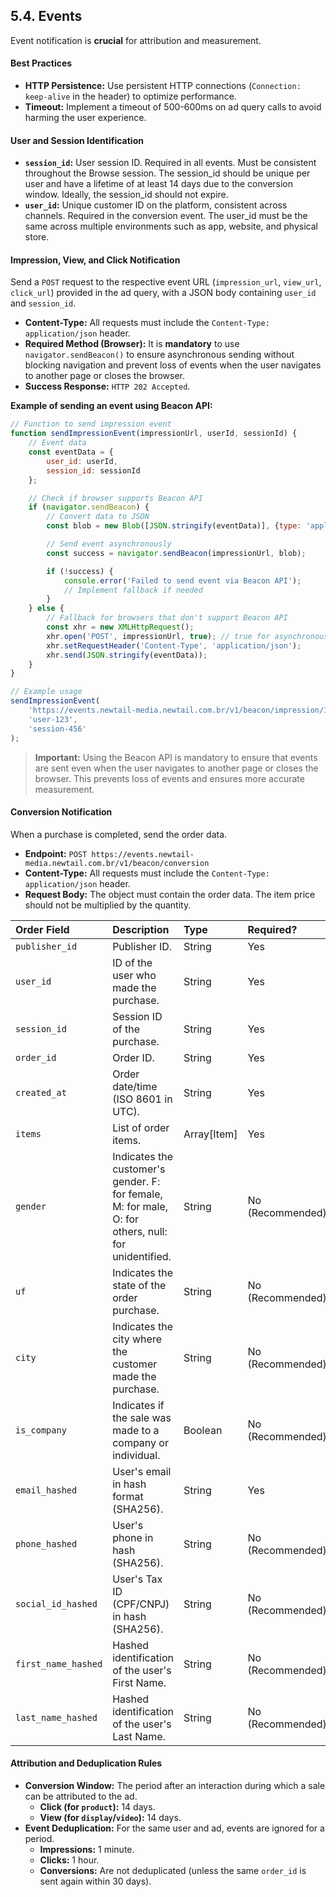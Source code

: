 ## 5.4. Events

Event notification is **crucial** for attribution and measurement.

#### Best Practices

* **HTTP Persistence:** Use persistent HTTP connections (`Connection: keep-alive` in the header) to optimize performance.
* **Timeout:** Implement a timeout of 500-600ms on ad query calls to avoid harming the user experience.

#### **User and Session Identification**

* **`session_id`:** User session ID. Required in all events. Must be consistent throughout the Browse session. The session_id should be unique per user and have a lifetime of at least 14 days due to the conversion window. Ideally, the session_id should not expire.
* **`user_id`:** Unique customer ID on the platform, consistent across channels. Required in the conversion event. The user_id must be the same across multiple environments such as app, website, and physical store.

#### **Impression, View, and Click Notification**

Send a `POST` request to the respective event URL (`impression_url`, `view_url`, `click_url`) provided in the ad query, with a JSON body containing `user_id` and `session_id`.

* **Content-Type:** All requests must include the `Content-Type: application/json` header.
* **Required Method (Browser):** It is **mandatory** to use `navigator.sendBeacon()` to ensure asynchronous sending without blocking navigation and prevent loss of events when the user navigates to another page or closes the browser.
* **Success Response:** `HTTP 202 Accepted`.

**Example of sending an event using Beacon API:**

```javascript
// Function to send impression event
function sendImpressionEvent(impressionUrl, userId, sessionId) {
    // Event data
    const eventData = {
        user_id: userId,
        session_id: sessionId
    };

    // Check if browser supports Beacon API
    if (navigator.sendBeacon) {
        // Convert data to JSON
        const blob = new Blob([JSON.stringify(eventData)], {type: 'application/json'});

        // Send event asynchronously
        const success = navigator.sendBeacon(impressionUrl, blob);

        if (!success) {
            console.error('Failed to send event via Beacon API');
            // Implement fallback if needed
        }
    } else {
        // Fallback for browsers that don't support Beacon API
        const xhr = new XMLHttpRequest();
        xhr.open('POST', impressionUrl, true); // true for asynchronous
        xhr.setRequestHeader('Content-Type', 'application/json');
        xhr.send(JSON.stringify(eventData));
    }
}

// Example usage
sendImpressionEvent(
    'https://events.newtail-media.newtail.com.br/v1/beacon/impression/123456',
    'user-123',
    'session-456'
);
```

> **Important:** Using the Beacon API is mandatory to ensure that events are sent even when the user navigates to another page or closes the browser. This prevents loss of events and ensures more accurate measurement.

#### **Conversion Notification**

When a purchase is completed, send the order data.

* **Endpoint:** `POST https://events.newtail-media.newtail.com.br/v1/beacon/conversion`
* **Content-Type:** All requests must include the `Content-Type: application/json` header.
* **Request Body:** The object must contain the order data. The item price should not be multiplied by the quantity.

| Order Field | Description | Type | Required? |
| :--- | :--- | :--- | :--- |
| `publisher_id` | Publisher ID. | String | Yes |
| `user_id` | ID of the user who made the purchase. | String | Yes |
| `session_id` | Session ID of the purchase. | String | Yes |
| `order_id` | Order ID. | String | Yes |
| `created_at` | Order date/time (ISO 8601 in UTC). | String | Yes |
| `items` | List of order items. | Array[Item] | Yes |
| `gender` | Indicates the customer's gender. F: for female, M: for male, O: for others, null: for unidentified. | String | No (Recommended) |
| `uf` | Indicates the state of the order purchase. | String | No (Recommended) |
| `city` | Indicates the city where the customer made the purchase. | String | No (Recommended) |
| `is_company` | Indicates if the sale was made to a company or individual. | Boolean | No (Recommended) |
| `email_hashed` | User's email in hash format (SHA256). | String | Yes |
| `phone_hashed`| User's phone in hash (SHA256). | String | No (Recommended) |
| `social_id_hashed`| User's Tax ID (CPF/CNPJ) in hash (SHA256). | String | No (Recommended) |
| `first_name_hashed` | Hashed identification of the user's First Name. | String | No (Recommended) |
| `last_name_hashed` | Hashed identification of the user's Last Name. | String | No (Recommended) |

#### **Attribution and Deduplication Rules**

* **Conversion Window:** The period after an interaction during which a sale can be attributed to the ad.
    * **Click (for `product`):** 14 days.
    * **View (for `display`/`video`):** 14 days.
* **Event Deduplication:** For the same user and ad, events are ignored for a period.
    * **Impressions:** 1 minute.
    * **Clicks:** 1 hour.
    * **Conversions:** Are not deduplicated (unless the same `order_id` is sent again within 30 days).
